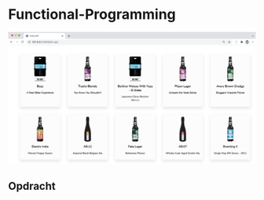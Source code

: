 # Functional-Programming
![Intro Image](https://github.com/stilravi/Functional-Programming/blob/main/_wiki/00-overview.png)
## Opdracht

